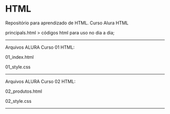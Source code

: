 # HTML
Repositório para aprendizado de HTML. Curso Alura HTML

principals.html > códigos html para uso no dia a dia;

-------------------------------------

Arquivos ALURA Curso 01 HTML: 

01_index.html 

01_style.css

------------------------------------

Arquivos ALURA Curso 02 HTML: 

02_produtos.html 

02_style.css

------------------------------------
